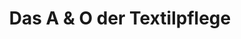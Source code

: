 ---
title: "Das A & O der Textilpflege"
url: /berlin/das-a-und-o-der-textilpflege/
shop: Wäscherei
---